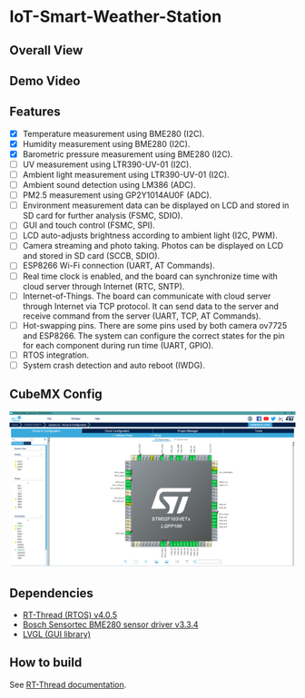 # IoT-Smart-Weather-Station

## Overall View

## Demo Video

## Features
- [x] Temperature measurement using BME280 (I2C).
- [x] Humidity measurement using BME280 (I2C).
- [x] Barometric pressure measurement using BME280 (I2C).
- [ ] UV measurement using LTR390-UV-01 (I2C).
- [ ] Ambient light measurement using LTR390-UV-01 (I2C).
- [ ] Ambient sound detection using LM386 (ADC).
- [ ] PM2.5 measurement using GP2Y1014AU0F (ADC).
- [ ] Environment measurement data can be displayed on LCD and stored in SD card for further analysis (FSMC, SDIO).
- [ ] GUI and touch control (FSMC, SPI).
- [ ] LCD auto-adjusts brightness according to ambient light (I2C, PWM).
- [ ] Camera streaming and photo taking. Photos can be displayed on LCD and stored in SD card (SCCB, SDIO).
- [ ] ESP8266 Wi-Fi connection (UART, AT Commands).
- [ ] Real time clock is enabled, and the board can synchronize time with cloud server through Internet (RTC, SNTP).
- [ ] Internet-of-Things. The board can communicate with cloud server through Internet via TCP protocol. It can send data to the server and receive command from the server (UART, TCP, AT Commands).
- [ ] Hot-swapping pins. There are some pins used by both camera ov7725 and ESP8266. The system can configure the correct states for the pin for each component during run time (UART, GPIO).
- [ ] RTOS integration.
- [ ] System crash detection and auto reboot (IWDG).

## CubeMX Config
<img src="img/CubeMX.png" width="1024">

## Dependencies
- [RT-Thread (RTOS) v4.0.5](https://github.com/RT-Thread/rt-thread)
- [Bosch Sensortec BME280 sensor driver v3.3.4](https://github.com/BoschSensortec/BME280_driver)
- [LVGL (GUI library)](https://github.com/lvgl/lvgl)

## How to build
See [RT-Thread documentation](https://www.rt-thread.org/document/site/#/development-tools/env/env).
